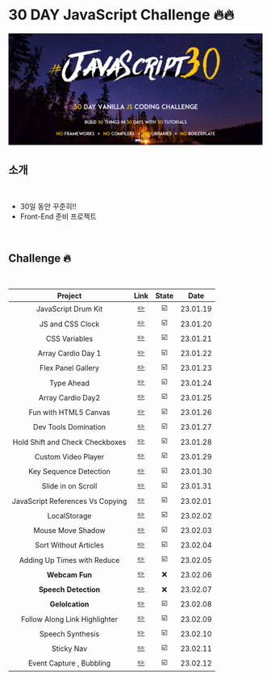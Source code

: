 # 30 DAY JavaScript Challenge 🔥🔥

<img src="./challenge.PNG">

<br />

## 소개

<br />

- 30일 동안 꾸준히!!
- Front-End 준비 프로젝트

<br />

## Challenge 🔥

<br />

|             Project              |                                 Link                                 | State |   Date   |
| :------------------------------: | :------------------------------------------------------------------: | :---: | :------: |
|       JavaScript Drum Kit        |                   [✏️](./JavaScript%20Drum%20Kit/)                   |  ☑️   | 23.01.19 |
|         JS and CSS Clock         |                   [✏️](./JS%20and%20CSS%20Clock/)                    |  ☑️   | 23.01.20 |
|          CSS Variables           |                       [✏️](./CSS%20Variables/)                       |  ☑️   | 23.01.21 |
|        Array Cardio Day 1        |                  [✏️](./Array%20Cardio%20Day%201/)                   |  ☑️   | 23.01.22 |
|        Flex Panel Gallery        |                   [✏️](./Flex%20Panel%20Gallery/)                    |  ☑️   | 23.01.23 |
|            Type Ahead            |                        [✏️](./Type%20Ahead/)                         |  ☑️   | 23.01.24 |
|        Array Cardio Day2         |                  [✏️](./Array%20Cardio%20Day%202/)                   |  ☑️   | 23.01.25 |
|      Fun with HTML5 Canvas       |                 [✏️](./Fun%20with%20HTML5%20Canvas/)                 |  ☑️   | 23.01.26 |
|       Dev Tools Domination       |                  [✏️](./Dev%20Tools%20Domination/)                   |  ☑️   | 23.01.27 |
| Hold Shift and Check Checkboxes  |           [✏️](./Hold%20Shift%20and%20Check%20Checkboxes/)           |  ☑️   | 23.01.28 |
|       Custom Video Player        |                   [✏️](./Custom%20Video%20Player/)                   |  ☑️   | 23.01.29 |
|      Key Sequence Detection      |                 [✏️](./Key%20Sequence%20Detection/)                  |  ☑️   | 23.01.30 |
|        Slide in on Scroll        |                  [✏️](./Slide%20in%20on%20Scroll/)                   |  ☑️   | 23.01.31 |
| JavaScript References Vs Copying |           [✏️](./JavaScript%20References%20VS%20Copying/)            |  ☑️   | 23.02.01 |
|           LocalStorage           |                        [✏️](./LocalStorage/)                         |  ☑️   | 23.02.02 |
|        Mouse Move Shadow         |                    [✏️](./Mouse%20Move%20Shadow/)                    |  ☑️   | 23.02.03 |
|      Sort Without Articles       |                  [✏️](./Sort%20Without%20Articles/)                  |  ☑️   | 23.02.04 |
|   Adding Up Times with Reduce    |             [✏️](./Adding%20Up%20Times%20with%20Reduce/)             |  ☑️   | 23.02.05 |
|          **Webcam Fun**          |                        [✏️](./Webcam%20Fun/)                         |  ❌   | 23.02.06 |
|       **Speech Detection**       |                     [✏️](./Speech%20Detection/)                      |  ❌   | 23.02.07 |
|         **Gelolcation**          |                         [✏️](./Geolocation/)                         |  ☑️   | 23.02.08 |
|  Follow Along Link Highlighter   |             [✏️](./Follow%20Along%20Link%20Highlighter/)             |  ☑️   | 23.02.09 |
|         Speech Synthesis         |                     [✏️](./Speech%20Synthesis/)                      |  ☑️   | 23.02.10 |
|            Sticky Nav            |                        [✏️](./Sticky%20Nav/)                         |  ☑️   | 23.02.11 |
|     Event Capture , Bubbling     | [✏️](./Event%20Capture%2C%20Propagation%2C%20Bubbling%20and%20Once/) |  ☑️   | 23.02.12 |

